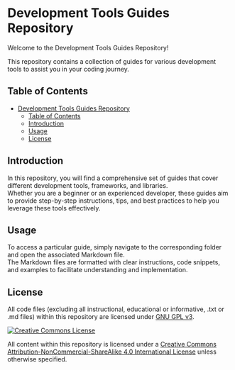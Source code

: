 # Development Tools Guides Repository

Welcome to the Development Tools Guides Repository!

This repository contains a collection of guides for various development tools to assist you in your coding journey.

## Table of Contents
- [Development Tools Guides Repository](#development-tools-guides-repository)
  - [Table of Contents](#table-of-contents)
  - [Introduction](#introduction)
  - [Usage](#usage)
  - [License](#license)

## Introduction
In this repository, you will find a comprehensive set of guides that cover different development tools, frameworks, and libraries.  
Whether you are a beginner or an experienced developer, these guides aim to provide step-by-step instructions, tips, and best practices to help you leverage these tools effectively.

## Usage
To access a particular guide, simply navigate to the corresponding folder and open the associated Markdown file.  
The Markdown files are formatted with clear instructions, code snippets, and examples to facilitate understanding and implementation.

## License
All code files (excluding all instructional, educational or informative, .txt or .md files) within this repository are licensed under [GNU GPL v3](./LICENSE).

<a rel="license" href="http://creativecommons.org/licenses/by-nc-sa/4.0/"><img alt="Creative Commons License" style="border-width:0" src="https://i.creativecommons.org/l/by-nc-sa/4.0/88x31.png" /></a>

All content within this repository is licensed under a [Creative Commons Attribution-NonCommercial-ShareAlike 4.0 International License](http://creativecommons.org/licenses/by-nc-sa/4.0/) unless otherwise specified.
